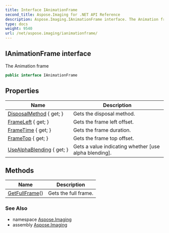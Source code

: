 ```yaml
---
title: Interface IAnimationFrame
second_title: Aspose.Imaging for .NET API Reference
description: Aspose.Imaging.IAnimationFrame interface. The Animation frame
type: docs
weight: 9540
url: /net/aspose.imaging/ianimationframe/
---
```

## IAnimationFrame interface

The Animation frame

```csharp
public interface IAnimationFrame
```

## Properties

| Name | Description |
| --- | --- |
| [DisposalMethod](../../aspose.imaging/ianimationframe/disposalmethod/) { get; } | Gets the disposal method. |
| [FrameLeft](../../aspose.imaging/ianimationframe/frameleft/) { get; } | Gets the frame left offset. |
| [FrameTime](../../aspose.imaging/ianimationframe/frametime/) { get; } | Gets the frame duration. |
| [FrameTop](../../aspose.imaging/ianimationframe/frametop/) { get; } | Gets the frame top offset. |
| [UseAlphaBlending](../../aspose.imaging/ianimationframe/usealphablending/) { get; } | Gets a value indicating whether [use alpha blending]. |

## Methods

| Name | Description |
| --- | --- |
| [GetFullFrame](../../aspose.imaging/ianimationframe/getfullframe/)() | Gets the full frame. |

### See Also

* namespace [Aspose.Imaging](../../aspose.imaging/)
* assembly [Aspose.Imaging](../../)


